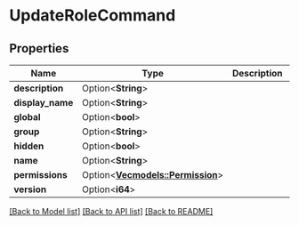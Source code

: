 # UpdateRoleCommand

## Properties

Name | Type | Description | Notes
------------ | ------------- | ------------- | -------------
**description** | Option<**String**> |  | [optional]
**display_name** | Option<**String**> |  | [optional]
**global** | Option<**bool**> |  | [optional]
**group** | Option<**String**> |  | [optional]
**hidden** | Option<**bool**> |  | [optional]
**name** | Option<**String**> |  | [optional]
**permissions** | Option<[**Vec<models::Permission>**](Permission.md)> |  | [optional]
**version** | Option<**i64**> |  | [optional]

[[Back to Model list]](../README.md#documentation-for-models) [[Back to API list]](../README.md#documentation-for-api-endpoints) [[Back to README]](../README.md)



